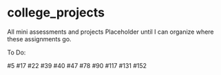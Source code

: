 # college_projects
All mini assessments and projects
Placeholder until I can organize where these assignments go.

To Do:

#5
#17
#22
#39
#40
#47
#78
#90
#117
#131
#152
